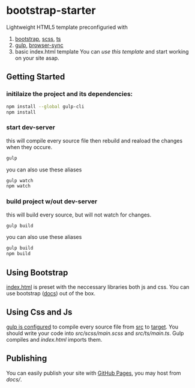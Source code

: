 # bootstrap-starter
Lightweight HTML5 template preconfiguried with
1. [bootstrap](https://getbootstrap.com/ "bootstrap"), [scss](https://sass-lang.com/ "scss"), [ts](https://www.typescriptlang.org/ "ts")
2. [gulp](https://gulpjs.com/ "gulp"), [browser-sync](https://www.browsersync.io/ "browser-sync")
3. basic index.html template
You can *use this template* and start working on your site asap.
## Getting Started
### initilaize the project and its dependencies:
```bash
npm install --global gulp-cli
npm install
```
### start dev-server
this will compile every source file then rebuild and reaload the changes when they occure.
```bash
gulp
```
you can also use these aliases
```bash
gulp watch
npm watch
```
### build project w/out dev-server
this will build every source, but will not watch for changes.
```bash
gulp build
```
you can also use these aliases
```bash
gulp build
npm build
```
## Using Bootstrap
[index.html](https://github.com/b-o-mbie/bootstrap-starter/blob/master/docs/index.html "index.html") is preset with the neccessary libraries both js and css.
You can use bootstrap ([docs](https://getbootstrap.com/docs/4.5/components/alerts/ "components")) out of the box.
## Using Css and Js
[gulp is configured](https://github.com/b-o-mbie/bootstrap-starter/blob/master/gulpfile.js "gulp is configured") to compile every source file from [src](https://github.com/b-o-mbie/bootstrap-starter/tree/master/docs/src/scss "src") to [target](https://github.com/b-o-mbie/bootstrap-starter/tree/master/docs/target "target").
You should write your code into *src/scss/main.scss* and *src/ts/main.ts*. Gulp compiles and *index.html* imports them.
## Publishing
You can easily publish your site with [GitHub Pages](https://pages.github.com/ "GitHub Pages"), you may host from *docs/*.